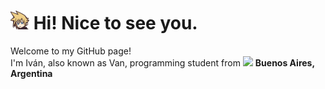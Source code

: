 <h1><img src="ff7-cloud.png" width="30"/> Hi! Nice to see you.</h1>


<p>Welcome to my GitHub page! </br> I'm Iván, also known as Van, programming student from <img src="https://cdn-icons-png.flaticon.com/512/197/197560.png" width="13"/> <b>Buenos Aires, Argentina</b></p>
